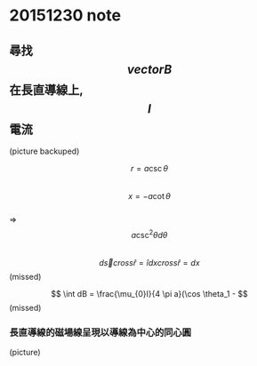 # 20151230 note
## 尋找 $$ vector B $$ 在長直導線上, $$ I $$ 電流
(picture backuped)

$$ r = a \csc \theta $$  
$$ x = -a \cot \theta $$  
=>  $$ a \csc ^2 \theta d \theta $$  
$$ d \overrightarrow{s} cross \hat{r} = \hat{i} dx cross \hat{r} = dx $$
(missed)

$$ \int dB = \frac{\mu_{0}I}{4 \pi a}(\cos \theta_1 -  $$(missed)

### 長直導線的磁場線呈現以導線為中心的同心圓
(picture)

